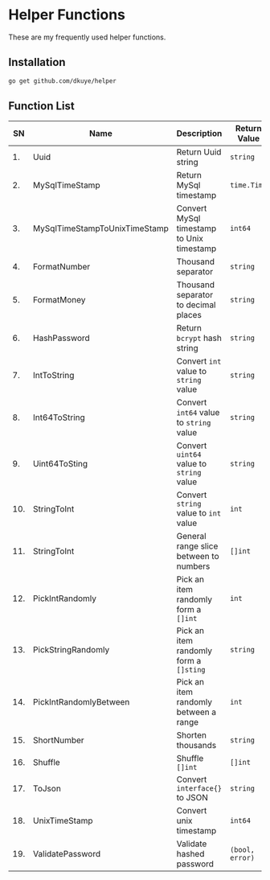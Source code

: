 # Helper Functions

These are my frequently used helper functions.

## Installation
```bash
go get github.com/dkuye/helper
```

## Function List
| SN | Name | Description | Return Value |
|---| --- | --- | --- |
| 1. | Uuid | Return Uuid string | `string`  |
| 2. | MySqlTimeStamp | Return MySql timestamp | `time.Time`  |
| 3. | MySqlTimeStampToUnixTimeStamp | Convert MySql timestamp to Unix timestamp | `int64`  |
| 4. | FormatNumber | Thousand separator | `string`  |
| 5. | FormatMoney | Thousand separator to decimal places | `string`  |
| 6. | HashPassword | Return `bcrypt` hash string  | `string`  |
| 7. | IntToString | Convert `int` value to `string` value | `string`  |
| 8. | Int64ToString | Convert `int64` value to `string` value | `string`  |
| 9. | Uint64ToSting | Convert `uint64` value to `string` value | `string`  |
| 10. | StringToInt | Convert `string` value to `int` value | `int`  |
| 11. | StringToInt | General range slice between to numbers | `[]int`  |
| 12. | PickIntRandomly | Pick an item randomly form a `[]int` | `int`  |
| 13. | PickStringRandomly | Pick an item randomly form a `[]sting` | `string`  |
| 14. | PickIntRandomlyBetween | Pick an item randomly between a range | `int`  |
| 15. | ShortNumber | Shorten thousands | `string`  |
| 16. | Shuffle | Shuffle `[]int` | `[]int`  |
| 17. | ToJson | Convert  `interface{}` to JSON | `string`  |
| 18. | UnixTimeStamp | Convert unix timestamp | `int64`  |
| 19. | ValidatePassword | Validate hashed password | `(bool, error)`  |

